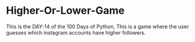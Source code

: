 # Higher-Or-Lower-Game
This is the DAY-14 of the 100 Days of Python,
This is a game where the user guesses which instagram accounts have higher followers. 
